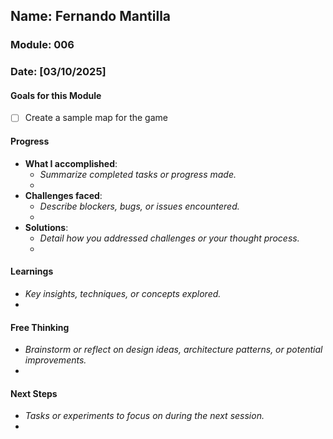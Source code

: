 <!-- Markdown Docs: https://docs.github.com/en/get-started/writing-on-github/getting-started-with-writing-and-formatting-on-github/basic-writing-and-formatting-syntax -->
## Name: Fernando Mantilla
### Module: 006

<!-- Repeat the below as needed-->
### Date: [03/10/2025]

#### Goals for this Module
<!-- Example Template (include the brackets to make a checklist, fill them in as appropriate
- [ ] Goal 1
- [ ] Goal 2
- [ ] Goal 3
-->
- [ ] Create a sample map for the game

#### Progress
- **What I accomplished**:
  - *Summarize completed tasks or progress made.*
  -  
- **Challenges faced**:
  - *Describe blockers, bugs, or issues encountered.*
  -   
- **Solutions**:
  - *Detail how you addressed challenges or your thought process.*
  -  

#### Learnings
- *Key insights, techniques, or concepts explored.*
-   


#### Free Thinking
- *Brainstorm or reflect on design ideas, architecture patterns, or potential improvements.*
-  

#### Next Steps
- *Tasks or experiments to focus on during the next session.*
- 
